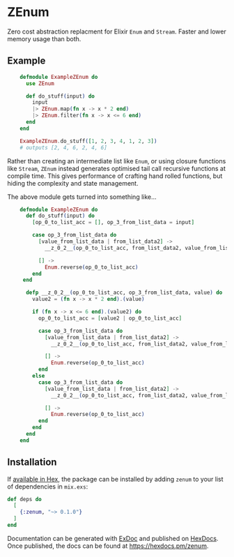 # ZEnum

Zero cost abstraction replacment for Elixir `Enum` and `Stream`. Faster and lower memory usage than both.

## Example

```elixir
    defmodule ExampleZEnum do
      use ZEnum

      def do_stuff(input) do
        input
        |> ZEnum.map(fn x -> x * 2 end)
        |> ZEnum.filter(fn x -> x <= 6 end)
      end
    end

    ExampleZEnum.do_stuff([1, 2, 3, 4, 1, 2, 3])
    # outputs [2, 4, 6, 2, 4, 6]
```

Rather than creating an intermediate list like `Enum`, or using closure functions like `Stream`, `ZEnum` instead generates optimised tail call recursive functions at compile time. This gives performance of crafting hand rolled functions, but hiding the complexity and state management.

The above module gets turned into something like...

```elixir
    defmodule ExampleZEnum do
      def do_stuff(input) do
        [op_0_to_list_acc = [], op_3_from_list_data = input]

        case op_3_from_list_data do
          [value_from_list_data | from_list_data2] ->
            __z_0_2__(op_0_to_list_acc, from_list_data2, value_from_list_data)

          [] ->
            Enum.reverse(op_0_to_list_acc)
        end
     end

      defp __z_0_2__(op_0_to_list_acc, op_3_from_list_data, value) do
        value2 = (fn x -> x * 2 end).(value)

        if (fn x -> x <= 6 end).(value2) do
          op_0_to_list_acc = [value2 | op_0_to_list_acc]

          case op_3_from_list_data do
            [value_from_list_data | from_list_data2] ->
              __z_0_2__(op_0_to_list_acc, from_list_data2, value_from_list_data)

            [] ->
              Enum.reverse(op_0_to_list_acc)
          end
        else
          case op_3_from_list_data do
            [value_from_list_data | from_list_data2] ->
              __z_0_2__(op_0_to_list_acc, from_list_data2, value_from_list_data)

            [] ->
              Enum.reverse(op_0_to_list_acc)
          end
        end
      end
    end
```

## Installation

If [available in Hex](https://hex.pm/docs/publish), the package can be installed
by adding `zenum` to your list of dependencies in `mix.exs`:

```elixir
def deps do
  [
    {:zenum, "~> 0.1.0"}
  ]
end
```

Documentation can be generated with [ExDoc](https://github.com/elixir-lang/ex_doc)
and published on [HexDocs](https://hexdocs.pm). Once published, the docs can
be found at <https://hexdocs.pm/zenum>.

